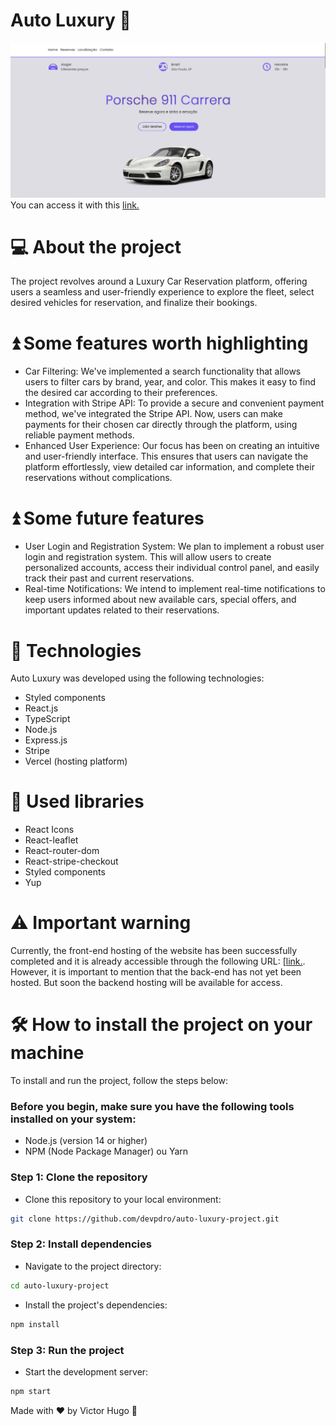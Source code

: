 # Auto Luxury 🚗
![Alt text](src/presentation/assets/readme/autoluxury.png)
You can access it with this [link.](https://auto-luxury-project.vercel.app/inicio)

# 💻 About the project 
The project revolves around a Luxury Car Reservation platform, offering users a seamless and user-friendly experience to explore the fleet, select desired vehicles for reservation, and finalize their bookings.

# ⏫ Some features worth highlighting

- Car Filtering: We've implemented a search functionality that allows users to filter cars by brand, year, and color. This makes it easy to find the desired car according to their preferences.
- Integration with Stripe API: To provide a secure and convenient payment method, we've integrated the Stripe API. Now, users can make payments for their chosen car directly through the platform, using reliable payment methods.
- Enhanced User Experience: Our focus has been on creating an intuitive and user-friendly interface. This ensures that users can navigate the platform effortlessly, view detailed car information, and complete their reservations without complications.

# ⏫ Some future features

- User Login and Registration System: We plan to implement a robust user login and registration system. This will allow users to create personalized accounts, access their individual control panel, and easily track their past and current reservations.
- Real-time Notifications: We intend to implement real-time notifications to keep users informed about new available cars, special offers, and important updates related to their reservations.

# 🚀 Technologies 
Auto Luxury was developed using the following technologies:

- Styled components
- React.js
- TypeScript
- Node.js
- Express.js
- Stripe
- Vercel (hosting platform)

# 🔨 Used libraries 

- React Icons
- React-leaflet
- React-router-dom
- React-stripe-checkout
- Styled components
- Yup

# ⚠️ Important warning
Currently, the front-end hosting of the website has been successfully completed and it is already accessible through the following URL: [[link.](https://auto-luxury-project.vercel.app/inicio). However, it is important to mention that the back-end has not yet been hosted. But soon the backend hosting will be available for access.

# 🛠️ How to install the project on your machine
To install and run the project, follow the steps below:

<h3>Before you begin, make sure you have the following tools installed on your system:</h3>

- Node.js (version 14 or higher)
- NPM (Node Package Manager) ou Yarn

<h3>Step 1: Clone the repository</h3> 

- Clone this repository to your local environment:

```bash
git clone https://github.com/devpdro/auto-luxury-project.git
```

<h3>Step 2: Install dependencies</h3> 

- Navigate to the project directory:

```bash
cd auto-luxury-project
```

- Install the project's dependencies:

```bash
npm install
```

<h3>Step 3: Run the project</h3> 

- Start the development server:

```bash
npm start
```

Made with ❤️ by Victor Hugo 👋